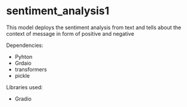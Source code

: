 # sentiment_analysis1
This model deploys the sentiment analysis from text and tells about the context of message in form of positive and negative

Dependencies:
- Pyhton
- Grdaio
- transformers
- pickle

Libraries used:
- Gradio
